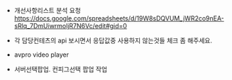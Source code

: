 

- 개선사항리스트 분석 요청
https://docs.google.com/spreadsheets/d/19W8sDQVUM_jWR2co9nEA-sRlq_7DmUiwrmoljR7N6Vc/edit#gid=0


- 각 담당컨테츠의  api 보시면서 응답값중 사용하지 않는것들 체크 좀 해주세요.


- avpro video player


- 서버선택팝업. 컨피그선택 팝업 작업
